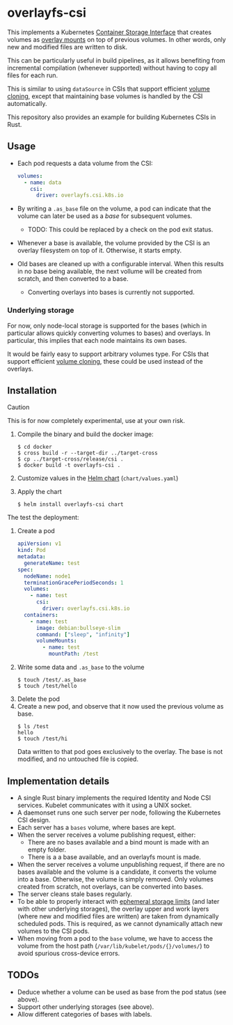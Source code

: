 # overlayfs-csi

This implements a Kubernetes [Container Storage Interface](https://github.com/container-storage-interface/spec/blob/master/spec.md) that creates volumes as [overlay mounts](https://en.wikipedia.org/wiki/OverlayFS) on top of previous volumes. In other words, only new and modified files are written to disk.

This can be particularly useful in build pipelines, as it allows benefiting from incremental compilation (whenever supported) without having to copy all files for each run.

This is similar to using `dataSource` in CSIs that support efficient [volume cloning](https://kubernetes.io/docs/concepts/storage/volume-pvc-datasource/), except that maintaining base volumes is handled by the CSI automatically.

This repository also provides an example for building Kubernetes CSIs in Rust.

## Usage

- Each pod requests a data volume from the CSI:

  ```yaml
  volumes:
    - name: data
      csi:
        driver: overlayfs.csi.k8s.io
  ```

- By writing a `.as_base` file on the volume, a pod can indicate that the volume can later be used as a _base_ for subsequent volumes.

  - TODO: This could be replaced by a check on the pod exit status.

- Whenever a base is available, the volume provided by the CSI is an overlay filesystem on top of it. Otherwise, it starts empty.

- Old bases are cleaned up with a configurable interval. When this results in no base being available, the next vollume will be created from scratch, and then converted to a base.
  - Converting overlays into bases is currently not supported.

### Underlying storage

For now, only node-local storage is supported for the bases (which in particular allows quickly converting volumes to bases) and overlays. In particular, this implies that each node maintains its own bases.

It would be fairly easy to support arbitrary volumes type. For CSIs that support efficient [volume cloning](https://kubernetes.io/docs/concepts/storage/volume-pvc-datasource/), these could be used instead of the overlays.

## Installation

> [!CAUTION]
> This is for now completely experimental, use at your own risk.

1. Compile the binary and build the docker image:

   ```
   $ cd docker
   $ cross build -r --target-dir ../target-cross
   $ cp ../target-cross/release/csi .
   $ docker build -t overlayfs-csi .
   ```

2. Customize values in the [Helm chart](https://helm.sh/) (`chart/values.yaml`)
3. Apply the chart
   ```
   $ helm install overlayfs-csi chart
   ```

The test the deployment:

1. Create a pod
   ```yaml
   apiVersion: v1
   kind: Pod
   metadata:
     generateName: test
   spec:
     nodeName: node1
     terminationGracePeriodSeconds: 1
     volumes:
       - name: test
         csi:
           driver: overlayfs.csi.k8s.io
     containers:
       - name: test
         image: debian:bullseye-slim
         command: ["sleep", "infinity"]
         volumeMounts:
           - name: test
             mountPath: /test
   ```
2. Write some data and `.as_base` to the volume
   ```
   $ touch /test/.as_base
   $ touch /test/hello
   ```
3. Delete the pod
4. Create a new pod, and observe that it now used the previous volume as base.
   ```
   $ ls /test
   hello
   $ touch /test/hi
   ```
   Data written to that pod goes exclusively to the overlay. The base is not modified, and no untouched file is copied.

## Implementation details

- A single Rust binary implements the required Identity and Node CSI services. Kubelet communicates with it using a UNIX socket.
- A daemonset runs one such server per node, following the Kubernetes CSI design.
- Each server has a `bases` volume, where bases are kept.
- When the server receives a volume publishing request, either:
  - There are no bases available and a bind mount is made with an empty folder.
  - There is a a base available, and an overlayfs mount is made.
- When the server receives a volume unpublishing request, if there are no bases available and the volume is a candidate, it converts the volume into a base. Otherwise, the volume is simply removed. Only volumes created from scratch, not overlays, can be converted into bases.
- The server cleans stale bases regularly.
- To be able to properly interact with [ephemeral storage limits](https://kubernetes.io/docs/concepts/configuration/manage-resources-containers/#local-ephemeral-storage) (and later with other underlying storages), the overlay upper and work layers (where new and modified files are written) are taken from dynamically scheduled pods. This is required, as we cannot dynamically attach new volumes to the CSI pods.
- When moving from a pod to the `base` volume, we have to access the volume from the host path (`/var/lib/kubelet/pods/{}/volumes/`) to avoid spurious cross-device errors.

## TODOs

- Deduce whether a volume can be used as base from the pod status (see above).
- Support other underlying storages (see above).
- Allow different categories of bases with labels.
